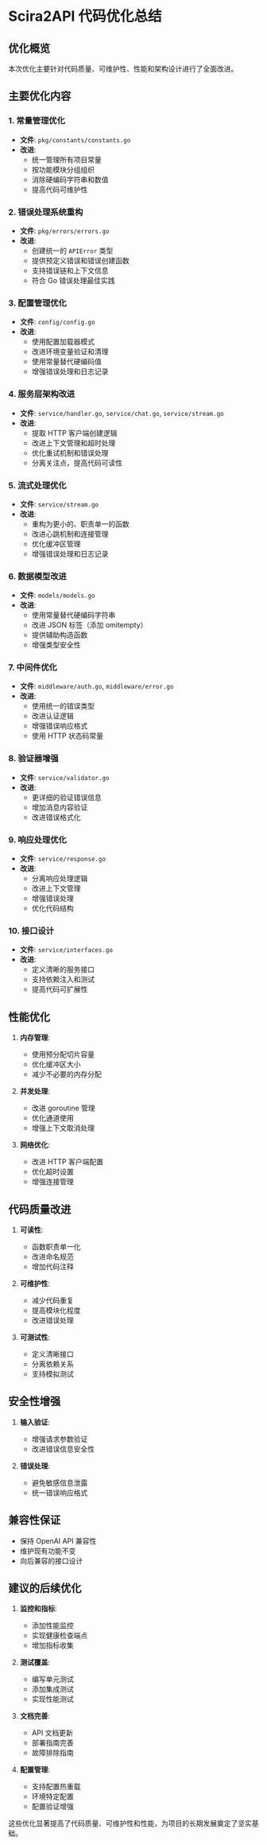 # Scira2API 代码优化总结

## 优化概览

本次优化主要针对代码质量、可维护性、性能和架构设计进行了全面改进。

## 主要优化内容

### 1. 常量管理优化
- **文件**: `pkg/constants/constants.go`
- **改进**: 
  - 统一管理所有项目常量
  - 按功能模块分组组织
  - 消除硬编码字符串和数值
  - 提高代码可维护性

### 2. 错误处理系统重构
- **文件**: `pkg/errors/errors.go`
- **改进**:
  - 创建统一的 `APIError` 类型
  - 提供预定义错误和错误创建函数
  - 支持错误链和上下文信息
  - 符合 Go 错误处理最佳实践

### 3. 配置管理优化
- **文件**: `config/config.go`
- **改进**:
  - 使用配置加载器模式
  - 改进环境变量验证和清理
  - 使用常量替代硬编码值
  - 增强错误处理和日志记录

### 4. 服务层架构改进
- **文件**: `service/handler.go`, `service/chat.go`, `service/stream.go`
- **改进**:
  - 提取 HTTP 客户端创建逻辑
  - 改进上下文管理和超时处理
  - 优化重试机制和错误处理
  - 分离关注点，提高代码可读性

### 5. 流式处理优化
- **文件**: `service/stream.go`
- **改进**:
  - 重构为更小的、职责单一的函数
  - 改进心跳机制和连接管理
  - 优化缓冲区管理
  - 增强错误处理和日志记录

### 6. 数据模型改进
- **文件**: `models/models.go`
- **改进**:
  - 使用常量替代硬编码字符串
  - 改进 JSON 标签（添加 omitempty）
  - 提供辅助构造函数
  - 增强类型安全性

### 7. 中间件优化
- **文件**: `middleware/auth.go`, `middleware/error.go`
- **改进**:
  - 使用统一的错误类型
  - 改进认证逻辑
  - 增强错误响应格式
  - 使用 HTTP 状态码常量

### 8. 验证器增强
- **文件**: `service/validator.go`
- **改进**:
  - 更详细的验证错误信息
  - 增加消息内容验证
  - 改进错误格式化

### 9. 响应处理优化
- **文件**: `service/response.go`
- **改进**:
  - 分离响应处理逻辑
  - 改进上下文管理
  - 增强错误处理
  - 优化代码结构

### 10. 接口设计
- **文件**: `service/interfaces.go`
- **改进**:
  - 定义清晰的服务接口
  - 支持依赖注入和测试
  - 提高代码可扩展性

## 性能优化

1. **内存管理**:
   - 使用预分配切片容量
   - 优化缓冲区大小
   - 减少不必要的内存分配

2. **并发处理**:
   - 改进 goroutine 管理
   - 优化通道使用
   - 增强上下文取消处理

3. **网络优化**:
   - 改进 HTTP 客户端配置
   - 优化超时设置
   - 增强连接管理

## 代码质量改进

1. **可读性**:
   - 函数职责单一化
   - 改进命名规范
   - 增加代码注释

2. **可维护性**:
   - 减少代码重复
   - 提高模块化程度
   - 改进错误处理

3. **可测试性**:
   - 定义清晰接口
   - 分离依赖关系
   - 支持模拟测试

## 安全性增强

1. **输入验证**:
   - 增强请求参数验证
   - 改进错误信息安全性

2. **错误处理**:
   - 避免敏感信息泄露
   - 统一错误响应格式

## 兼容性保证

- 保持 OpenAI API 兼容性
- 维护现有功能不变
- 向后兼容的接口设计

## 建议的后续优化

1. **监控和指标**:
   - 添加性能监控
   - 实现健康检查端点
   - 增加指标收集

2. **测试覆盖**:
   - 编写单元测试
   - 添加集成测试
   - 实现性能测试

3. **文档完善**:
   - API 文档更新
   - 部署指南完善
   - 故障排除指南

4. **配置管理**:
   - 支持配置热重载
   - 环境特定配置
   - 配置验证增强

这些优化显著提高了代码质量、可维护性和性能，为项目的长期发展奠定了坚实基础。 